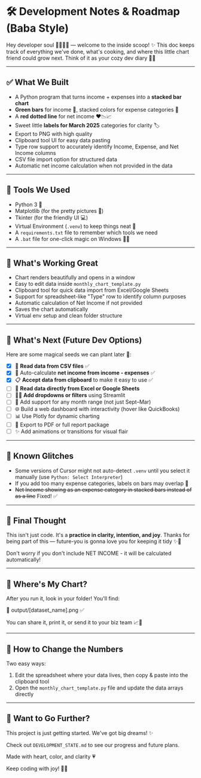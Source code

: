 # 🛠️ Development Notes & Roadmap (Baba Style)

Hey developer soul 👩‍💻👨‍💻 — welcome to the inside scoop! ✨ This doc keeps track of everything we've done, what's cooking, and where this little chart friend could grow next. Think of it as your cozy dev diary 📓💡

---

## ✅ What We Built
- A Python program that turns income + expenses into a **stacked bar chart**
- **Green bars** for income 💚, stacked colors for expense categories 🌈
- A **red dotted line** for net income ❤️📉📈
- Sweet little **labels for March 2025** categories for clarity 🏷️
- Export to PNG with high quality
- Clipboard tool UI for easy data pasting
- Type row support to accurately identify Income, Expense, and Net Income columns
- CSV file import option for structured data
- Automatic net income calculation when not provided in the data

---

## 🧱 Tools We Used
- Python 3 🐍
- Matplotlib (for the pretty pictures 🎨)
- Tkinter (for the friendly UI 💻)
- Virtual Environment (`.venv`) to keep things neat 🧼
- A `requirements.txt` file to remember which tools we need
- A `.bat` file for one-click magic on Windows 🧙‍♂️

---

## 📍 What's Working Great
- Chart renders beautifully and opens in a window
- Easy to edit data inside `monthly_chart_template.py`
- Clipboard tool for quick data import from Excel/Google Sheets
- Support for spreadsheet-like "Type" row to identify column purposes
- Automatic calculation of Net Income if not provided
- Saves the chart automatically
- Virtual env setup and clean folder structure

---

## 🔮 What's Next (Future Dev Options)
Here are some magical seeds we can plant later 🌱:

- [x] 📄 **Read data from CSV files** ✅
- [x] 🧮 Auto-calculate **net income from income - expenses** ✅
- [x] 📋 **Accept data from clipboard** to make it easy to use ✅
- [ ] 📄 **Read data directly from Excel or Google Sheets**
- [ ] 🧑‍💼 **Add dropdowns or filters** using Streamlit
- [ ] 📆 Add support for any month range (not just Sept–Mar)
- [ ] 🌐 Build a web dashboard with interactivity (hover like QuickBooks)
- [ ] 📊 Use Plotly for dynamic charting
- [ ] 🧾 Export to PDF or full report package
- [ ] ✨ Add animations or transitions for visual flair

---

## 🐞 Known Glitches
- Some versions of Cursor might not auto-detect `.venv` until you select it manually (use `Python: Select Interpreter`)
- If you add too many expense categories, labels on bars may overlap 🤹
- ~~Net Income showing as an expense category in stacked bars instead of as a line~~ Fixed! ✅

---

## 🤗 Final Thought
This isn't just code. It's a **practice in clarity, intention, and joy**. 
Thanks for being part of this — future-you is gonna love you for keeping it tidy ✨💜

Don't worry if you don't include NET INCOME - it will be calculated automatically!

---

## 💾 Where's My Chart?

After you run it, look in your folder! You'll find:

📄 output/[dataset_name].png ✅

You can share it, print it, or send it to your biz team 📈💌

---

## 🧙 How to Change the Numbers

Two easy ways:
1. Edit the spreadsheet where your data lives, then copy & paste into the clipboard tool
2. Open the `monthly_chart_template.py` file and update the data arrays directly

---

## 🧠 Want to Go Further?
This project is just getting started. We've got big dreams! ✨

Check out `DEVELOPMENT_STATE.md` to see our progress and future plans.

Made with heart, color, and clarity 💗

Keep coding with joy! 🧸✨
